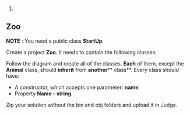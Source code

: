 1.
## Zoo

**NOTE** : You need a public class **StartUp**.

Create a project **Zoo**. It needs to contain the following classes:

Follow the diagram and create all of the classes. **Each** of them, except the **Animal** class, should **inherit** from **another**** class**. Every class should have:

- A constructor, which accepts one parameter: **name**.
- Property **Name - string**.

Zip your solution without the bin and obj folders and upload it in Judge.

